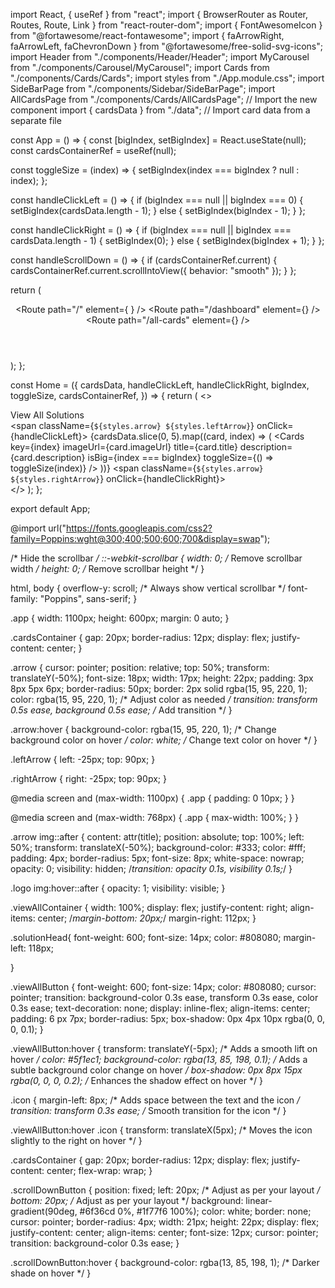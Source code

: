 import React, { useRef } from "react";
import { BrowserRouter as Router, Routes, Route, Link } from "react-router-dom";
import { FontAwesomeIcon } from "@fortawesome/react-fontawesome";
import { faArrowRight, faArrowLeft, faChevronDown } from "@fortawesome/free-solid-svg-icons";
import Header from "./components/Header/Header";
import MyCarousel from "./components/Carousel/MyCarousel";
import Cards from "./components/Cards/Cards";
import styles from "./App.module.css";
import SideBarPage from "./components/Sidebar/SideBarPage";
import AllCardsPage from "./components/Cards/AllCardsPage"; // Import the new component
import { cardsData } from "./data"; // Import card data from a separate file

const App = () => {
  const [bigIndex, setBigIndex] = React.useState(null);
  const cardsContainerRef = useRef(null);

  const toggleSize = (index) => {
    setBigIndex(index === bigIndex ? null : index);
  };

  const handleClickLeft = () => {
    if (bigIndex === null || bigIndex === 0) {
      setBigIndex(cardsData.length - 1);
    } else {
      setBigIndex(bigIndex - 1);
    }
  };

  const handleClickRight = () => {
    if (bigIndex === null || bigIndex === cardsData.length - 1) {
      setBigIndex(0);
    } else {
      setBigIndex(bigIndex + 1);
    }
  };

  const handleScrollDown = () => {
    if (cardsContainerRef.current) {
      cardsContainerRef.current.scrollIntoView({ behavior: "smooth" });
    }
  };

  return (
    <Router>
      <div className={styles.app}>
        <Header />
        <Routes>
          <Route
            path="/"
            element={
              <Home
                cardsData={cardsData}
                handleClickLeft={handleClickLeft}
                handleClickRight={handleClickRight}
                bigIndex={bigIndex}
                toggleSize={toggleSize}
                cardsContainerRef={cardsContainerRef}
              />
            }
          />
          <Route path="/dashboard" element={<SideBarPage />} />
          <Route
            path="/all-cards"
            element={<AllCardsPage cardsData={cardsData} cardsContainerRef={cardsContainerRef} />}
          />
        </Routes>
        <div className={styles.scrollDownButton} onClick={handleScrollDown} title="Scroll Down">
          <FontAwesomeIcon icon={faChevronDown} />
        </div>
      </div>
    </Router>
  );
};

const Home = ({
  cardsData,
  handleClickLeft,
  handleClickRight,
  bigIndex,
  toggleSize,
  cardsContainerRef,
}) => {
  return (
    <>
      <MyCarousel />
      <div className={styles.cardsContainer} ref={cardsContainerRef}>
        <div className={styles.viewAllContainer}>
          <Link to="/all-cards" className={styles.viewAllButton}>
            View All Solutions <FontAwesomeIcon icon={faArrowRight} className={styles.icon} />
          </Link>
        </div>
        <span className={`${styles.arrow} ${styles.leftArrow}`} onClick={handleClickLeft}>
          <FontAwesomeIcon icon={faArrowLeft} title="Previous" />
        </span>
        {cardsData.slice(0, 5).map((card, index) => (
          <Cards
            key={index}
            imageUrl={card.imageUrl}
            title={card.title}
            description={card.description}
            isBig={index === bigIndex}
            toggleSize={() => toggleSize(index)}
          />
        ))}
        <span className={`${styles.arrow} ${styles.rightArrow}`} onClick={handleClickRight}>
          <FontAwesomeIcon icon={faArrowRight} title="Next" />
        </span>
      </div>
    </>
  );
};

export default App;

@import url("https://fonts.googleapis.com/css2?family=Poppins:wght@300;400;500;600;700&display=swap");

/* Hide the scrollbar */
::-webkit-scrollbar {
  width: 0; /* Remove scrollbar width */
  height: 0; /* Remove scrollbar height */
}

html,
body {
  overflow-y: scroll; /* Always show vertical scrollbar */
  font-family: "Poppins", sans-serif;
}

.app {
  width: 1100px;
  height: 600px;
  margin: 0 auto;
}

.cardsContainer {
  gap: 20px;
  border-radius: 12px;
  display: flex;
  justify-content: center;
}

.arrow {
  cursor: pointer;
  position: relative;
  top: 50%;
  transform: translateY(-50%);
  font-size: 18px;
  width: 17px;
    height: 22px;
    padding: 3px 8px 5px 6px;
  border-radius: 50px;
  border: 2px solid rgba(15, 95, 220, 1);
  color: rgba(15, 95, 220, 1); /* Adjust color as needed */
  transition: transform 0.5s ease, background 0.5s ease; /* Add transition */
}

.arrow:hover {
  background-color: rgba(15, 95, 220, 1); /* Change background color on hover */
  color: white; /* Change text color on hover */
}

.leftArrow {
  left: -25px;
  top: 90px;
}

.rightArrow {
  right: -25px;
  top: 90px;
}

@media screen and (max-width: 1100px) {
  .app {
    padding: 0 10px;
  }
}

@media screen and (max-width: 768px) {
  .app {
    max-width: 100%;
  }
}


.arrow img::after {
  content: attr(title);
  position: absolute;
  top: 100%;
  left: 50%;
  transform: translateX(-50%);
  background-color: #333;
  color: #fff;
  padding: 4px;
  border-radius: 5px;
  font-size: 8px;
  white-space: nowrap;
  opacity: 0;
  visibility: hidden;
  /*transition: opacity 0.1s, visibility 0.1s;*/
}

.logo img:hover::after {
  opacity: 1;
  visibility: visible;
}

.viewAllContainer {
  width: 100%;
  display: flex;
  justify-content: right;
  align-items: center;
  /*margin-bottom: 20px;*/
  margin-right: 112px;
}

.solutionHead{
    font-weight: 600;
    font-size: 14px;
    color: #808080;
      margin-left: 118px;

}



.viewAllButton {
  font-weight: 600;
  font-size: 14px;
  color: #808080;
  cursor: pointer;
  transition: background-color 0.3s ease, transform 0.3s ease, color 0.3s ease;
  text-decoration: none;
  display: inline-flex; 
  align-items: center; 
  padding: 6  px 7px; 
  border-radius: 5px; 
  box-shadow: 0px 4px 10px rgba(0, 0, 0, 0.1); 
}

.viewAllButton:hover {
  transform: translateY(-5px); /* Adds a smooth lift on hover */
  color: #5f1ec1;
  background-color: rgba(13, 85, 198, 0.1); /* Adds a subtle background color change on hover */
  box-shadow: 0px 8px 15px rgba(0, 0, 0, 0.2); /* Enhances the shadow effect on hover */
}

.icon {
  margin-left: 8px; /* Adds space between the text and the icon */
  transition: transform 0.3s ease; /* Smooth transition for the icon */
}

.viewAllButton:hover .icon {
  transform: translateX(5px); /* Moves the icon slightly to the right on hover */
}


.cardsContainer {
  gap: 20px;
  border-radius: 12px;
  display: flex;
  justify-content: center;
  flex-wrap: wrap;
}

.scrollDownButton {
  position: fixed;
  left: 20px; /* Adjust as per your layout */
  bottom: 20px; /* Adjust as per your layout */
  background: linear-gradient(90deg, #6f36cd 0%, #1f77f6 100%);
  color: white;
  border: none;
  cursor: pointer;
  border-radius: 4px;
  width: 21px;
  height: 22px;
  display: flex;
  justify-content: center;
  align-items: center;
  font-size: 12px;
  cursor: pointer;
  transition: background-color 0.3s ease;
}

.scrollDownButton:hover {
  background-color: rgba(13, 85, 198, 1); /* Darker shade on hover */
}
